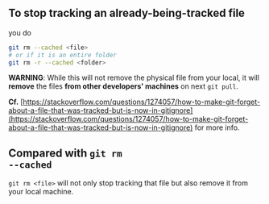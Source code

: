 


## To stop tracking an already-being-tracked file
you do
```bash
git rm --cached <file>
# or if it is an entire folder
git rm -r --cached <folder>
```
<b>WARNING</b>: While this will not remove the physical file from your local, it will <b>remove</b> the files <b>from other developers' machines</b> on next <code>git pull</code>.

<b>Cf.</b> [https://stackoverflow.com/questions/1274057/how-to-make-git-forget-about-a-file-that-was-tracked-but-is-now-in-gitignore](https://stackoverflow.com/questions/1274057/how-to-make-git-forget-about-a-file-that-was-tracked-but-is-now-in-gitignore) for more info.


## Compared with <code>git rm --cached</code>
<code>git rm \<file\></code> will not only stop tracking that file but also remove it from your local machine.



